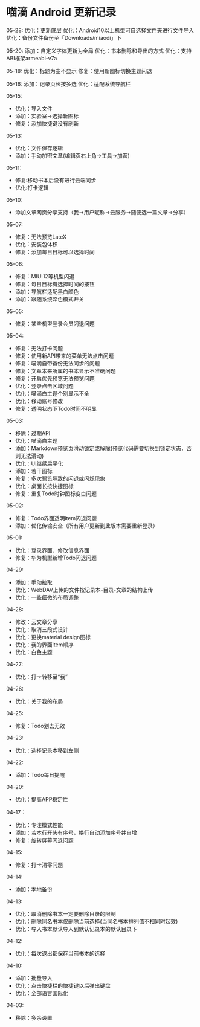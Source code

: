 # 喵滴 Android 更新记录
05-28:
优化：更新底层
优化：Android10以上机型可自选择文件夹进行文件导入
优化：备份文件备份至「Downloads/miaodi」下

05-20:
添加：自定义字体更新为全局
优化：书本删除和导出的方式
优化：支持ABI框架armeabi-v7a

05-18:
优化：标题为空不显示
修复：使用新图标切换主题闪退

05-16:
添加：记录页长按多选
优化：适配系统导航栏

05-15:
* 优化：导入文件
* 添加：实验室->选择新图标
* 修复：添加快捷键没有刷新

05-13:
* 优化：文件保存逻辑
* 添加：手动加密文章(编辑页右上角->工具->加密)

05-11:
* 修复:移动书本后没有进行云端同步
* 优化:打卡逻辑

05-10:
* 添加文章网页分享支持（我->用户昵称->云服务->随便选一篇文章->分享）

05-07:
* 修复：无法预览LateX
* 优化：安装包体积
* 修复：添加每日目标可以选择时间

05-06:
* 修复：MIUI12等机型闪退
* 修复：每日目标有选择时间的按钮
* 添加：导航栏适配黑白颜色
* 添加：跟随系统深色模式开关

05-05:
* 修复：某些机型登录会员闪退问题

05-04:
* 修复：无法打卡问题
* 修复：使用新API带来的菜单无法点击问题
* 修复：喵滴自带备份无法同步的问题
* 修复：文章本来所属的书本显示不准确问题
* 修复：开启优先预览无法预览问题
* 优化：登录点击区域问题
* 优化：喵滴白主题个别显示不全
* 优化：移动账号修改
* 修复：透明状态下Todo时间不明显

05-03:
* 移除：过期API
* 优化：喵滴白主题
* 添加：Markdown预览页滑动锁定或解除(预览代码需要切换到锁定状态，否则无法滑动)
* 优化：UI继续扁平化
* 添加：若干图标
* 修复：多次预览导致的闪退或闪烁现象
* 优化：桌面长按快捷图标
* 修复：重复Todo时钟图标变白问题

05-02:
* 修复：Todo界面透明item闪退问题
* 添加：优化传输安全（所有用户更新到此版本需要重新登录）

05-01:
* 优化：登录界面、修改信息界面
* 修复：华为机型新增Todo闪退问题

04-29:
* 添加：手动拉取
* 优化：WebDAV上传的文件按记录本-目录-文章的结构上传
* 优化：一些细微的布局调整

04-28:
* 修改：云文章分享
* 优化：取消三段式设计
* 优化：更换material design图标
* 优化：我的界面item顺序
* 优化：白色主题

04-27:
* 优化：打卡转移至“我”

04-26:
* 优化：关于我的布局

04-25:
* 修复：Todo划去无效

04-23:
* 优化：选择记录本移到左侧

04-22:
* 添加：Todo每日提醒

04-20:
* 优化：提高APP稳定性

04-17：
* 优化：专注模式性能
* 添加：若本行开头有序号，换行自动添加序号并自增
* 修复：旋转屏幕闪退问题

04-15:
* 修复：打卡清零问题

04-14:
* 添加：本地备份

04-13:
* 优化：取消删除书本一定要删除目录的限制
* 优化：删除同名书本仅删除当前选择(当同名书本排列值不相同时起效)
* 优化：导入书本默认导入到默认记录本的默认目录下

04-12:
* 优化：每次退出都保存当前书本的选择

04-10:
* 添加：批量导入
* 优化：点击快捷栏的快捷键以后弹出键盘
* 优化：全部语言国际化

04-03:
* 移除：多余设置